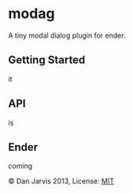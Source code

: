 modag
=====

A tiny modal dialog plugin for ender.

Getting Started
---------------
it

API
---
is

Ender
-----
coming

&copy; Dan Jarvis 2013, License: [MIT](http://danjarvis.mit-license.org)

